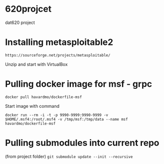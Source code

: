 # 620projcet
dat620 project



# Installing metasploitable2
```https://sourceforge.net/projects/metasploitable/```

Unzip and start with VirtualBox

# Pulling docker image for msf - grpc
```docker pull havardmo/dockerfile-msf```

Start image with command 

```docker run --rm -i -t -p 9990-9999:9990-9999 -v $HOME/.msf4:/root/.msf4 -v /tmp/msf:/tmp/data --name msf havardmo/dockerfile-msf```

# Pulling submodules into current repo
(from project folder)
```git submodule update --init --recursive```


